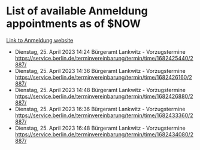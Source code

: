 # List of available Anmeldung appointments as of $NOW
[Link to Anmeldung website](https://service.berlin.de/terminvereinbarung/termin/tag.php?termin=1&anliegen[]=120686&dienstleisterlist=122210,122217,327316,122219,327312,122227,327314,122231,327346,122243,327348,122254,122252,329742,122260,329745,122262,329748,122271,327278,122273,327274,122277,327276,330436,122280,327294,122282,327290,122284,327292,122291,327270,122285,327266,122286,327264,122296,327268,150230,329760,122297,327286,122294,327284,122312,329763,122314,329775,122304,327330,122311,327334,122309,327332,317869,122281,327352,122279,329772,122283,122276,327324,122274,327326,122267,329766,122246,327318,122251,327320,122257,327322,122208,327298,122226,327300&herkunft=http%3A%2F%2Fservice.berlin.de%2Fdienstleistung%2F120686%2F)
- Dienstag, 25. April 2023 14:24 Bürgeramt Lankwitz - Vorzugstermine https://service.berlin.de/terminvereinbarung/termin/time/1682425440/2887/
- Dienstag, 25. April 2023 14:36 Bürgeramt Lankwitz - Vorzugstermine https://service.berlin.de/terminvereinbarung/termin/time/1682426160/2887/
- Dienstag, 25. April 2023 14:48 Bürgeramt Lankwitz - Vorzugstermine https://service.berlin.de/terminvereinbarung/termin/time/1682426880/2887/
- Dienstag, 25. April 2023 16:36 Bürgeramt Lankwitz - Vorzugstermine https://service.berlin.de/terminvereinbarung/termin/time/1682433360/2887/
- Dienstag, 25. April 2023 16:48 Bürgeramt Lankwitz - Vorzugstermine https://service.berlin.de/terminvereinbarung/termin/time/1682434080/2887/
